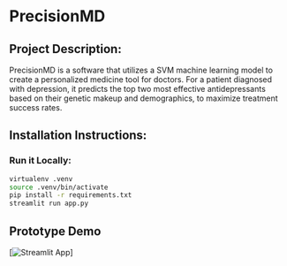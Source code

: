 # PrecisionMD
## Project Description:
PrecisionMD is a software that utilizes a SVM machine learning model to create a personalized medicine tool for doctors. For a patient diagnosed with depression, it predicts the top two most effective antidepressants based on their genetic makeup and demographics, to maximize treatment success rates.

## Installation Instructions:
### Run it Locally:
```sh
virtualenv .venv
source .venv/bin/activate
pip install -r requirements.txt
streamlit run app.py
```
## Prototype Demo
[![Streamlit App](https://precisionmd.streamlit.app/)]

